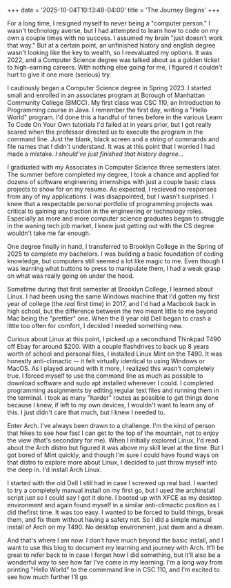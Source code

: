+++
date = '2025-10-04T10:13:48-04:00'
title = 'The Journey Begins'
+++

For a long time, I resigned myself to never being a "computer person." I wasn't technology averse, but I had attempted to learn how to code on my own a couple times with no success. I assumed my brain "just doesn't work that way." But at a certain point, an unfinished history and english degree wasn't looking like the key to wealth, so I reevaluated my options. It was 2022, and a Computer Science degree was talked about as a golden ticket to high-earning careers. With nothing else going for me, I figured it couldn't hurt to give it one more (serious) try.  

I cautiously began a Computer Science degree in Spring 2023. I started small and enrolled in an associates program at Borough of Manhattan Community College (BMCC). My first class was CSC 110, an Introduction to Programming course in Java. I remember the first day, writing a "Hello World" program. I'd done this a handful of times before in the various Learn To Code On Your Own tutorials I'd failed at in years prior, but I got really scared when the professor directed us to execute the program in the command line. Just the blank, black screen and a string of commands and file names that I didn't understand. It was at this point that I worried I had made a mistake. *I should've just finished that history degree...*    

I graduated with my Associates in Computer Science three semesters later. The summer before completed my degree, I took a chance and applied for dozens of software engineering internships with just a couple basic class projects to show for on my resume. As expected, I recieved no responses from any of my applications. I was disappointed, but I wasn't surprised. I knew that a respectable personal portfolio of programming projects was critical to gaining any traction in the engineering or technology roles. Especially as more and more computer science graduates began to struggle in the waning tech job market, I knew just getting out with the CS degree wouldn't take me far enough.  

One degree finally in hand, I transferred to Brooklyn College in the Spring of 2025 to complete my bachelors. I was building a basic foundation of coding knowledge, but computers still seemed a lot like magic to me. Even though I was learning what buttons to press to manipulate them, I had a weak grasp on what was really going on under the hood.  

Sometime during that first semester at Brooklyn College, I learned about Linux. I had been using the same Windows machine that I'd gotten my first year of college (the *real* first time) in 2017, and I'd had a Macbook back in high school, but the difference between the two meant little to me beyond Mac being the "prettier" one. When the 8 year old Dell began to crash a little too often for comfort, I decided I needed something new.  

Curious about Linux at this point, I picked up a secondhand Thinkpad T490 off Ebay for around $200. With a couple flashdrives to back up 8 years worth of school and personal files, I installed Linux Mint on the T490. It was honestly anti-climactic -- it felt virtually identical to using Windows or MacOS. As I played around with it more, I realized this wasn't completely true. I forced myself to use the command line as much as possible to download software and sudo apt installed whenever I could. I completed programming assignments by editing regular text files and running them in the terminal. I took as many "harder" routes as possible to get things done because I knew, if left to my own devices, I wouldn't want to learn any of this. I just didn't care that much, but I knew I needed to.  

Enter Arch. I've always been drawn to a challenge. I'm the kind of person that hikes to see how fast I can get to the top of the mountain, not to enjoy the view (that's secondary for me). When I initially explored Linux, I'd read about the Arch distro but figured it was above my skill level at the time. But I got bored of Mint quickly, and though I'm sure I could have found ways on that distro to explore more about Linux, I decided to just throw myself into the deep in. I'd install Arch Linux.  

I started with the old Dell I still had in case I screwed up real bad. I wanted to try a completely manual install on my first go, but I used the archinstall script just so I could say I got it done. I booted up with XFCE as my desktop environment and again found myself in a similar anti-climactic position as I did thefirst time. It was too easy. I wanted to be forced to build things, break them, and fix them without having a safety net. So I did a simple manual install of Arch on my T490. No desktop environment, just dwm and a dream.  

And that's where I am now. I don't have much beyond the basic install, and I want to use this blog to document my learning and journey with Arch. It'll be great to refer back to in case I forget how I did something, but it'll also be a wonderful way to see how far I've come in my learning. I'm a long way from printing "Hello World" to the commmand line in CSC 110, and I'm excited to see how much further I'll go.
